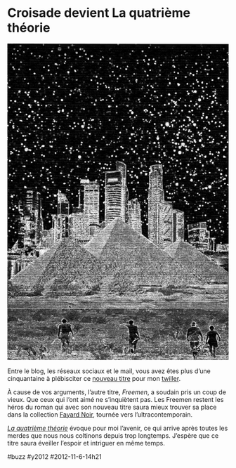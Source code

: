 # Croisade devient La quatrième théorie

![](_i/4tproject1.webp)

Entre le blog, les réseaux sociaux et le mail, vous avez êtes plus d’une cinquantaine à plébisciter ce [nouveau titre](../10/quel-titre-preferez-vous-freemen-ou-la-quatrieme-theorie.md) pour mon [twiller](../../page/la-quatrieme-theorie).

À cause de vos arguments, l’autre titre, *Freemen*, a soudain pris un coup de vieux. Que ceux qui l’ont aimé ne s’inquiètent pas. Les Freemen restent les héros du roman qui avec son nouveau titre saura mieux trouver sa place dans la collection [Fayard Noir](http://www.fayardnoir.fr/), tournée vers l’ultracontemporain.

*[La quatrième théorie](../../page/la-quatrieme-theorie)* évoque pour moi l’avenir, ce qui arrive après toutes les merdes que nous nous coltinons depuis trop longtemps. J’espère que ce titre saura éveiller l’espoir et intriguer en même temps.

#buzz #y2012 #2012-11-6-14h21
